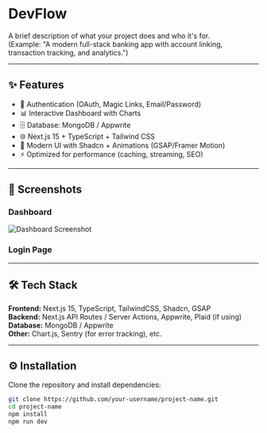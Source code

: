 # DevFlow

A brief description of what your project does and who it's for.  
(Example: "A modern full-stack banking app with account linking, transaction tracking, and analytics.")

---

## ✨ Features
- 🔑 Authentication (OAuth, Magic Links, Email/Password)
- 📊 Interactive Dashboard with Charts
- 🗄️ Database: MongoDB / Appwrite
- 🌐 Next.js 15 + TypeScript + Tailwind CSS
- 🎨 Modern UI with Shadcn + Animations (GSAP/Framer Motion)
- ⚡ Optimized for performance (caching, streaming, SEO)

---

## 📸 Screenshots

### Dashboard
![Dashboard Screenshot](./app/Sshots/home.png)

### Login Page


---

## 🛠️ Tech Stack
**Frontend:** Next.js 15, TypeScript, TailwindCSS, Shadcn, GSAP  
**Backend:** Next.js API Routes / Server Actions, Appwrite, Plaid (if using)  
**Database:** MongoDB / Appwrite  
**Other:** Chart.js, Sentry (for error tracking), etc.

---

## ⚙️ Installation

Clone the repository and install dependencies:

```bash
git clone https://github.com/your-username/project-name.git
cd project-name
npm install
npm run dev
